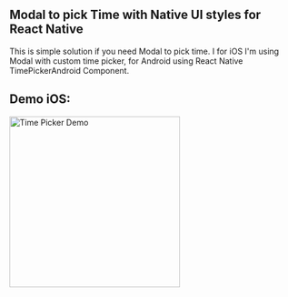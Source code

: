 ## Modal to pick Time with Native UI styles for React Native

This is simple solution if you need Modal to pick time. I for iOS I'm using Modal with custom time picker, for Android using React Native TimePickerAndroid Component. 

## Demo iOS:

<img src="https://github.com/Aronwebpro/react-native-toolkit/blob/master/TimePickerModal/timePicker.gif" alt="Time Picker Demo" width="300px" height="auto">
